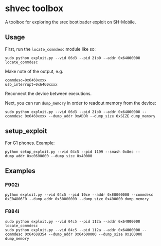 # shvec toolbox

A toolbox for exploring the srec bootloader exploit on SH-Mobile.

## Usage

First, run the `locate_commdesc` module like so:

```
sudo python exploit.py --vid 06d3 --pid 21b0 --addr 0x64000000 locate_commdesc
```

Make note of the output, e.g.

```
commdesc=0x6460xxxx
usb_interrupt=0x6460xxxx
```

Reconnect the device between executions.

Next, you can run `dump_memory` in order to readout memory from the device:

```
sudo python exploit.py --vid 06d3 --pid 21b0 --addr 0x64000000 --commdesc 0x6460xxxx --dump_addr 0xADDR --dump_size 0xSIZE dump_memory
```

## setup_exploit

For G1 phones. Example:

```
python setup_exploit.py --vid 04c5 --pid 1199 --smash 0x8ec --dump_addr 0xe0600000 --dump_size 0x40000
```

## Examples

### F902i

```
python exploit.py --vid 04c5 --pid 10ce --addr 0xE0000000 --commdesc 0xE04806F0 --dump_addr 0x30000000 --dump_size 0x400000 dump_memory
```

### F884i

```
sudo python exploit.py --vid 04c5 --pid 112a --addr 0x64000000 locate_commdesc
sudo python exploit.py --vid 04c5 --pid 112a --addr 0x64000000 --commdesc 0x64608354 --dump_addr 0x64600000 --dump_size 0x100000 dump_memory
```
